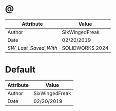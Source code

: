 # @
| Attribute | Value |
| ---  | ---     |
| Author | SixWingedFreak |
| Date | 02/20/2019 |
| _SW_Last_Saved_With_ | SOLIDWORKS 2024 |
# Default
| Attribute | Value |
| ---  | ---     |
| Author | SixWingedFreak |
| Date | 02/20/2019 |
